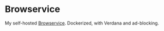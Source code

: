 # Browservice

My self-hosted [Browservice](https://github.com/ttalvitie/browservice). Dockerized, with Verdana and ad-blocking.
